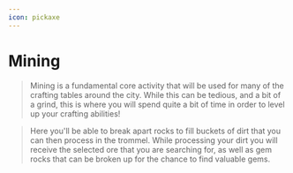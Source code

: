 ```yaml
---
icon: pickaxe
---
```


# Mining

> Mining is a fundamental core activity that will be used for many of the crafting tables around the city. While this can be tedious, and a bit of a grind, this is where you will spend quite a bit of time in order to level up your crafting abilities!

> Here you'll be able to break apart rocks to fill buckets of dirt that you can then process in the trommel. While processing your dirt you will receive the selected ore that you are searching for, as well as gem rocks that can be broken up for the chance to find valuable gems.
